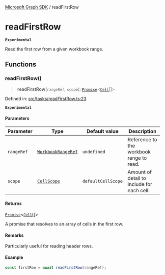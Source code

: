 [Microsoft Graph SDK](README.md) / readFirstRow

# readFirstRow

**`Experimental`**

Read the first row from a given workbook range.

## Functions

### readFirstRow()

> **readFirstRow**(`rangeRef`, `scope`): [`Promise`](https://developer.mozilla.org/docs/Web/JavaScript/Reference/Global_Objects/Promise)\<[`Cell`](Cell.md#cell)[]\>

Defined in: [src/tasks/readFirstRow.ts:23](https://github.com/Future-Secure-AI/microsoft-graph/blob/main/src/tasks/readFirstRow.ts#L23)

**`Experimental`**

#### Parameters

| Parameter | Type | Default value | Description |
| ------ | ------ | ------ | ------ |
| `rangeRef` | [`WorkbookRangeRef`](WorkbookRange-1.md#workbookrangeref) | `undefined` | Reference to the workbook range to read. |
| `scope` | [`CellScope`](Cell.md#cellscope) | `defaultCellScope` | Amount of detail to include for each cell. |

#### Returns

[`Promise`](https://developer.mozilla.org/docs/Web/JavaScript/Reference/Global_Objects/Promise)\<[`Cell`](Cell.md#cell)[]\>

A promise that resolves to an array of cells in the first row.

#### Remarks

Particularly useful for reading header rows.

#### Example

```ts
const firstRow = await readFirstRow(rangeRef);
```
